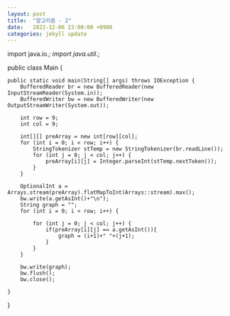 ```yaml
---
layout: post
title:  "알고리즘 - 2"
date:   2022-12-06 23:00:00 +0900
categories: jekyll update
---
```



import java.io.*;
import java.util.*;

public class Main {

    public static void main(String[] args) throws IOException {
        BufferedReader br = new BufferedReader(new InputStreamReader(System.in));
        BufferedWriter bw = new BufferedWriter(new OutputStreamWriter(System.out));

        int row = 9;
        int col = 9;

        int[][] preArray = new int[row][col];
        for (int i = 0; i < row; i++) {
            StringTokenizer stTemp = new StringTokenizer(br.readLine());
            for (int j = 0; j < col; j++) {
                preArray[i][j] = Integer.parseInt(stTemp.nextToken());
            }
        }

        OptionalInt a = Arrays.stream(preArray).flatMapToInt(Arrays::stream).max();
        bw.write(a.getAsInt()+"\n");
        String graph = "";
        for (int i = 0; i < row; i++) {

            for (int j = 0; j < col; j++) {
                if(preArray[i][j] == a.getAsInt()){
                    graph = (i+1)+" "+(j+1);
                }
            }
        }

        bw.write(graph);
        bw.flush();
        bw.close();

    }
}
